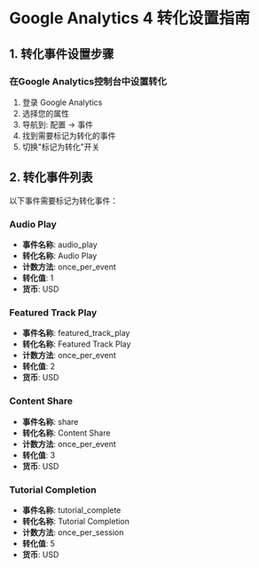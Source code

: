 # Google Analytics 4 转化设置指南

## 1. 转化事件设置步骤

### 在Google Analytics控制台中设置转化

1. 登录 Google Analytics
2. 选择您的属性
3. 导航到: 配置 → 事件
4. 找到需要标记为转化的事件
5. 切换"标记为转化"开关

## 2. 转化事件列表

以下事件需要标记为转化事件：

### Audio Play
- **事件名称**: audio_play
- **转化名称**: Audio Play
- **计数方法**: once_per_event
- **转化值**: 1
- **货币**: USD

### Featured Track Play
- **事件名称**: featured_track_play
- **转化名称**: Featured Track Play
- **计数方法**: once_per_event
- **转化值**: 2
- **货币**: USD

### Content Share
- **事件名称**: share
- **转化名称**: Content Share
- **计数方法**: once_per_event
- **转化值**: 3
- **货币**: USD

### Tutorial Completion
- **事件名称**: tutorial_complete
- **转化名称**: Tutorial Completion
- **计数方法**: once_per_session
- **转化值**: 5
- **货币**: USD

